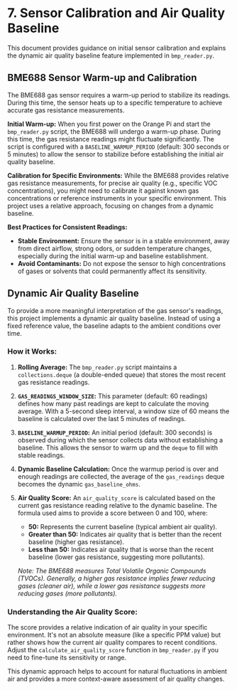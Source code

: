 # 7. Sensor Calibration and Air Quality Baseline

This document provides guidance on initial sensor calibration and explains the dynamic air quality baseline feature implemented in `bmp_reader.py`.

## BME688 Sensor Warm-up and Calibration

The BME688 gas sensor requires a warm-up period to stabilize its readings. During this time, the sensor heats up to a specific temperature to achieve accurate gas resistance measurements.

**Initial Warm-up:**
When you first power on the Orange Pi and start the `bmp_reader.py` script, the BME688 will undergo a warm-up phase. During this time, the gas resistance readings might fluctuate significantly. The script is configured with a `BASELINE_WARMUP_PERIOD` (default: 300 seconds or 5 minutes) to allow the sensor to stabilize before establishing the initial air quality baseline.

**Calibration for Specific Environments:**
While the BME688 provides relative gas resistance measurements, for precise air quality (e.g., specific VOC concentrations), you might need to calibrate it against known gas concentrations or reference instruments in your specific environment. This project uses a relative approach, focusing on changes from a dynamic baseline.

**Best Practices for Consistent Readings:**
*   **Stable Environment:** Ensure the sensor is in a stable environment, away from direct airflow, strong odors, or sudden temperature changes, especially during the initial warm-up and baseline establishment.
*   **Avoid Contaminants:** Do not expose the sensor to high concentrations of gases or solvents that could permanently affect its sensitivity.

## Dynamic Air Quality Baseline

To provide a more meaningful interpretation of the gas sensor's readings, this project implements a dynamic air quality baseline. Instead of using a fixed reference value, the baseline adapts to the ambient conditions over time.

### How it Works:

1.  **Rolling Average:** The `bmp_reader.py` script maintains a `collections.deque` (a double-ended queue) that stores the most recent gas resistance readings.
2.  **`GAS_READINGS_WINDOW_SIZE`:** This parameter (default: 60 readings) defines how many past readings are kept to calculate the moving average. With a 5-second sleep interval, a window size of 60 means the baseline is calculated over the last 5 minutes of readings.
3.  **`BASELINE_WARMUP_PERIOD`:** An initial period (default: 300 seconds) is observed during which the sensor collects data without establishing a baseline. This allows the sensor to warm up and the `deque` to fill with stable readings.
4.  **Dynamic Baseline Calculation:** Once the warmup period is over and enough readings are collected, the average of the `gas_readings` deque becomes the dynamic `gas_baseline_ohms`.
5.  **Air Quality Score:** An `air_quality_score` is calculated based on the current gas resistance reading relative to the dynamic baseline. The formula used aims to provide a score between 0 and 100, where:
    *   **50:** Represents the current baseline (typical ambient air quality).
    *   **Greater than 50:** Indicates air quality that is better than the recent baseline (higher gas resistance).
    *   **Less than 50:** Indicates air quality that is worse than the recent baseline (lower gas resistance, suggesting more pollutants).

    *Note: The BME688 measures Total Volatile Organic Compounds (TVOCs). Generally, a higher gas resistance implies fewer reducing gases (cleaner air), while a lower gas resistance suggests more reducing gases (more pollutants).* 

### Understanding the Air Quality Score:

The score provides a relative indication of air quality in your specific environment. It's not an absolute measure (like a specific PPM value) but rather shows how the current air quality compares to recent conditions. Adjust the `calculate_air_quality_score` function in `bmp_reader.py` if you need to fine-tune its sensitivity or range.

This dynamic approach helps to account for natural fluctuations in ambient air and provides a more context-aware assessment of air quality changes.

